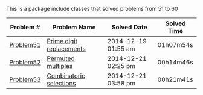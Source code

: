 This is a package include classes that solved problems from 51 to 60

|   Problem #   | Problem Name  |  Solved Date  |  Solved Time  |
| ------------- | ------------- | ------------- | ------------- |
|   [Problem51](https://github.com/tiger1993118/ProjectEuler/blob/master/ProjectEuler/src/Problem51to60/Problem51.java)   | [Prime digit replacements](https://projecteuler.net/problem=51)  | 2014-12-19 01:55 am | 01h07m54s |
|   [Problem52](https://github.com/tiger1993118/ProjectEuler/blob/master/ProjectEuler/src/Problem51to60/Problem52.java)   | [Permuted multiples](https://projecteuler.net/problem=52)  | 2014-12-21 02:25 pm | 00h14m46s |
|   [Problem53](https://github.com/tiger1993118/ProjectEuler/blob/master/ProjectEuler/src/Problem51to60/Problem53.java)   | [Combinatoric selections](https://projecteuler.net/problem=53)  | 2014-12-21 03:58 pm | 00h21m41s |
